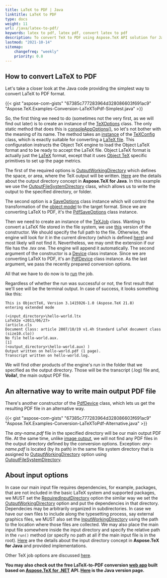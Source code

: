 ```yaml
---
title: LaTeX to PDF | Java
linktitle: LaTeX to PDF
type: docs
weight: 11
url: /java/latex-to-pdf/
keywords: latex to pdf, latex pdf, convert latex to pdf
description: To convert TeX to PDF using Aspose.TeX API solution for Java learn this article to see that describes how to do this and the code examples.
lastmod: "2021-10-14"
sitemap:
    changefreq: "weekly"
    priority: 0.8
---
```


## **How to convert LaTeX to PDF**

Let's take a closer look at the Java code providing the simplest way to convert LaTeX to PDF format.

{{< gist "aspose-com-gists" "67385c777283964d328086603f691ac9" "Aspose.TeX.Examples-Conversion-LaTeXToPdf-Simplest.java" >}}

So, the first thing we need to do (sometimes not the very first, as we will find out later) is to create an instance of the [TeXOptions](https://reference.aspose.com/tex/java/com.aspose.tex/TeXOptions) class. The only static method that does this is [consoleAppOptions()](https://reference.aspose.com/tex/java/com.aspose.tex/TeXOptions#consoleAppOptions-com.aspose.tex.TeXConfig-), so let's not bother with the meaning of its name. The method takes an [instance](https://reference.aspose.com/tex/java/com.aspose.tex/TeXConfig#objectLaTeX--) of the [TeXConfig](https://reference.aspose.com/tex/java/com.aspose.tex/TeXConfig) class, which is exactly suitable for converting a [LaTeX file](/tex/net/latex-io/#latex-file). This configuration instructs the Object TeX engine to load the Object LaTeX format and to be ready to accept the LaTeX file. Object LaTeX format is actually just the [LaTeX](/tex/net/what-is-latex/) format, except that it uses [Object TeX](/tex/net/aspose-tex-and-object-tex/#object-tex) specific primitives to set up the page metrics.

The first of the required options is [OutputWorkingDirectory](https://reference.aspose.com/tex/java/com.aspose.tex/TeXOptions#getOutputWorkingDirectory--) which defines the space, or area, where the TeX output will be written. [Here](/tex/java/aspose-tex-output/) are the details about the output directory concept in **Aspose.TeX for Java**. In this example we use the [OutputFileSystemDirectory](https://reference.aspose.com/tex/java/com.aspose.tex/OutputFileSystemDirectory) class, which allows us to write the output to the specified directory, or folder.

The second option is a [SaveOptions](https://reference.aspose.com/tex/java/com.aspose.tex.rendering/SaveOptions) class instance which will control the transformation of the [object model](/tex/net/aspose-tex-and-object-tex/#why-the-new-tex-is-object) to the target format. Since we are converting LaTeX to PDF, it's the [PdfSaveOptions](https://reference.aspose.com/tex/java/com.aspose.tex.rendering/PdfSaveOptions) class instance.

Then we need to create an instance of the [TeXJob](https://reference.aspose.com/tex/java/com.aspose.tex/TeXJob) class. Wanting to convert a LaTeX file stored in the file system, we use [this](https://reference.aspose.com/tex/java/com.aspose.tex/TeXJob#TeXJob-java.lang.String-com.aspose.tex.rendering.Device-com.aspose.tex.TeXOptions-) version of the constructor. We should specify the full path to the file. Otherwise, the engine will look for it in the current directory (which is defined [here](https://docs.oracle.com/javase/7/docs/api/java/io/File.html)) and most likely will not find it. Nevertheless, we may omit the extension if our file has the *.tex* one. The engine will append it automatically. The second argument of the constructor is a [Device](https://reference.aspose.com/tex/java/com.aspose.tex.rendering/Device) class instance. Since we are converting LaTeX to PDF, it's an [PdfDevice](https://reference.aspose.com/tex/java/com.aspose.tex.rendering/PdfDevice) class instance. As the last argument, we pass the recently prepared conversion options.

All that we have to do now is to [run](https://reference.aspose.com/tex/java/com.aspose.tex/TeXJob#run--) the job.

Regardless of whether the run was successful or not, the first result that we'll see will be the terminal output. In case of success, it looks something like this:

```text
This is ObjectTeX, Version 3.1415926-1.0 (Aspose.TeX 21.8)
entering extended mode

(<input_directory>\hello-world.ltx
LaTeX2e <2011/06/27>
(article.cls
Document Class: article 2007/10/19 v1.4h Standard LaTeX document class
(size10.clo))
No file hello-world.aux.
[1]
(<output_directory>\hello-world.aux) )
Output written on hello-world.pdf (1 page).
Transcript written on hello-world.log.
```

We will find other products of the engine's run in the folder that we specified as the output directory. Those will be the transcript (.log) file and, **Voila!**, the main output PDF file.

## **An alternative way to write main output PDF file**

There's another constructor of the [PdfDevice](https://reference.aspose.com/tex/java/com.aspose.tex.rendering/PdfDevice#PdfDevice-java.io.OutputStream-) class, which lets us get the resulting PDF file in an alternative way.

{{< gist "aspose-com-gists" "67385c777283964d328086603f691ac9" "Aspose.TeX.Examples-Conversion-LaTeXToPdf-Alternative.java" >}}

The *any-name.pdf* file in the specified directory will be our main output PDF file. At the same time, unlike [image output](/tex/java/latex-to-png/#an-alternative-way-to-write-main-output-png-files), we will not find any PDF files in the output directory defined by the conversion options. Exception: *any-name.pdf* is located (by its path) in the same file system directory that is assigned to [OutputWorkingDirectory](https://reference.aspose.com/tex/java/com.aspose.tex/TeXOptions#getOutputWorkingDirectory--) option using [OutputFileSystemDirectory](https://reference.aspose.com/tex/java/com.aspose.tex/OutputFileSystemDirectory).

## **About input options**

In case our main input file requires dependencies, for example, packages, that are not included in the basic LaTeX system and supported packages, we MUST set the [RequiredInputDirectory](https://reference.aspose.com/tex/java/com.aspose.tex/TeXOptions#getRequiredInputDirectory--) option the similar way we set the [OutputWorkingDirectory](https://reference.aspose.com/tex/java/com.aspose.tex/TeXOptions#getOutputWorkingDirectory--) option and put the dependencies in that directory. Dependecies may be arbitrarily organized in subdirectories. In case we have our own files to include along the typesetting process, say external graphics files, we MUST also set the [InputWorkingDirectory](https://reference.aspose.com/tex/java/com.aspose.tex/TeXOptions#getInputWorkingDirectory--) using the path to the location where those files are collected. We may also place the main input file somewhere inside the input directory and specify the relative path in the `run()` method (or specify no path at all if the main input file is in the root). [Here](/tex/java/aspose-tex-input/) are the details about the input directory concept in **Aspose.TeX for Java** and provided implementations.

Other TeX job options are discussed [here](/tex/java/other-options/).

**You may also check out the free LaTeX-to-PDF conversion [web app](https://products.aspose.app/tex/conversion/latex-to-pdf) built based on [Aspose.TeX for .NET](https://products.aspose.com/tex/net/) API. [Here](https://products.aspose.com/tex/java/) is the Java version page.**